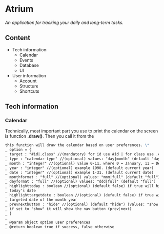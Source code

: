 # Atrium

_An application for tracking your daily and long-term tasks._

## Content

-   Tech information
    -   Calendar
    -   Events
    -   Database
    -   UI
-   User information
    -   Account
    -   Structure
    -   Shortcuts

## Tech information

### Calendar

Technically, most important part you use to print the calendar on the screen is function **.draw()**. Then you call it from the

```markdown
this function will draw the calendar based on user preferences. \*
_ option = {
_ target : "#id|.class" //(mandatory) for id use #id | for class use .class
_ type : "calendar-type" //(optional) values: "day|month" (default "day")
_ month : "integer" //(optional) value 0-11, where 0 = January, 11 = December
_ year : "integer" //(optional) example 1990. (default current year)
_ date : "integer" //(optional) example 1-31. (default current date)
_ monthformat : "full" //(optional) values: "mmm|full" (default "full")
_ dayformat : "full" //(optional) values: "ddd|full" (default "full")
_ highlighttoday : boolean //(optional) (default false) if true will highlight
_ today's date
_ highlighttargetdate : boolean //(optional) (default false) if true will highlight
_ targeted date of the month year
_ prevnextbutton : "hide" //(optional) (default "hide") (values: "show|hide")
_ if set to "show" it will show the nav button (prev|next)
_ }
_
_ @param object option user preferences
_ @return boolean true if success, false otherwise
```
